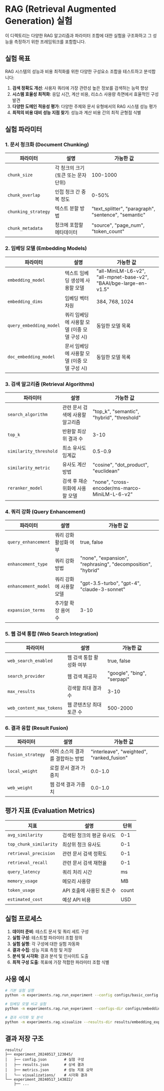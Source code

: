 # RAG (Retrieval Augmented Generation) 실험

이 디렉토리는 다양한 RAG 알고리즘과 파라미터 조합에 대한 실험을 구조화하고 그 성능을 측정하기 위한 프레임워크를 포함합니다.

## 실험 목표

RAG 시스템의 성능과 비용 최적화를 위한 다양한 구성요소 조합을 테스트하고 분석합니다:

1. **검색 정확도 개선**: 사용자 쿼리에 가장 관련성 높은 정보를 검색하는 능력 향상
2. **시스템 효율성 최적화**: 응답 시간, 계산 비용, 리소스 사용량 측면에서 효율적인 구성 발견
3. **다양한 도메인 적응성 평가**: 다양한 주제와 문서 유형에서의 RAG 시스템 성능 평가
4. **최적의 비용 대비 성능 지점 찾기**: 성능과 계산 비용 간의 최적 균형점 식별

## 실험 파라미터

### 1. 문서 청크화 (Document Chunking)

| 파라미터 | 설명 | 가능한 값 |
|---------|------|----------|
| `chunk_size` | 각 청크의 크기 (토큰 또는 문자 단위) | 100-1000 |
| `chunk_overlap` | 인접 청크 간 중복 정도 | 0-50% |
| `chunking_strategy` | 텍스트 분할 방법 | "text_splitter", "paragraph", "sentence", "semantic" |
| `chunk_metadata` | 청크에 포함할 메타데이터 | "source", "page_num", "token_count" |

### 2. 임베딩 모델 (Embedding Models)

| 파라미터 | 설명 | 가능한 값 |
|---------|------|----------|
| `embedding_model` | 텍스트 임베딩 생성에 사용할 모델 | "all-MiniLM-L6-v2", "all-mpnet-base-v2", "BAAI/bge-large-en-v1.5" |
| `embedding_dims` | 임베딩 벡터 차원 | 384, 768, 1024 |
| `query_embedding_model` | 쿼리 임베딩에 사용할 모델 (이중 모델 구성 시) | 동일한 모델 목록 |
| `doc_embedding_model` | 문서 임베딩에 사용할 모델 (이중 모델 구성 시) | 동일한 모델 목록 |

### 3. 검색 알고리즘 (Retrieval Algorithms)

| 파라미터 | 설명 | 가능한 값 |
|---------|------|----------|
| `search_algorithm` | 관련 문서 검색에 사용할 알고리즘 | "top_k", "semantic", "hybrid", "threshold" |
| `top_k` | 반환할 최상위 결과 수 | 3-10 |
| `similarity_threshold` | 최소 유사도 임계값 | 0.5-0.9 |
| `similarity_metric` | 유사도 계산 방법 | "cosine", "dot_product", "euclidean" |
| `reranker_model` | 검색 후 재순위화에 사용할 모델 | "none", "cross-encoder/ms-marco-MiniLM-L-6-v2" |

### 4. 쿼리 강화 (Query Enhancement)

| 파라미터 | 설명 | 가능한 값 |
|---------|------|----------|
| `query_enhancement` | 쿼리 강화 활성화 여부 | true, false |
| `enhancement_type` | 쿼리 강화 방법 | "none", "expansion", "rephrasing", "decomposition", "hybrid" |
| `enhancement_model` | 쿼리 강화에 사용할 모델 | "gpt-3.5-turbo", "gpt-4", "claude-3-sonnet" |
| `expansion_terms` | 추가할 확장 용어 수 | 3-10 |

### 5. 웹 검색 통합 (Web Search Integration)

| 파라미터 | 설명 | 가능한 값 |
|---------|------|----------|
| `web_search_enabled` | 웹 검색 통합 활성화 여부 | true, false |
| `search_provider` | 웹 검색 제공자 | "google", "bing", "serpapi" |
| `max_results` | 검색할 최대 결과 수 | 3-10 |
| `web_content_max_tokens` | 웹 콘텐츠당 최대 토큰 수 | 500-2000 |

### 6. 결과 융합 (Result Fusion)

| 파라미터 | 설명 | 가능한 값 |
|---------|------|----------|
| `fusion_strategy` | 여러 소스의 결과를 결합하는 방법 | "interleave", "weighted", "ranked_fusion" |
| `local_weight` | 로컬 문서 결과 가중치 | 0.0-1.0 |
| `web_weight` | 웹 검색 결과 가중치 | 0.0-1.0 |

## 평가 지표 (Evaluation Metrics)

| 지표 | 설명 | 단위 |
|-----|------|-----|
| `avg_similarity` | 검색된 청크의 평균 유사도 | 0-1 |
| `top_chunk_similarity` | 최상위 청크 유사도 | 0-1 |
| `retrieval_precision` | 관련 문서 검색 정확도 | 0-1 |
| `retrieval_recall` | 관련 문서 검색 재현율 | 0-1 |
| `query_latency` | 쿼리 처리 시간 | ms |
| `memory_usage` | 메모리 사용량 | MB |
| `token_usage` | API 호출에 사용된 토큰 수 | count |
| `estimated_cost` | 예상 API 비용 | USD |

## 실험 프로세스

1. **데이터 준비**: 테스트 문서 및 쿼리 세트 구성
2. **실험 구성**: 테스트할 파라미터 조합 정의
3. **실험 실행**: 각 구성에 대한 실험 자동화
4. **결과 수집**: 성능 지표 측정 및 저장
5. **분석 및 시각화**: 결과 분석 및 인사이트 도출
6. **최적 구성 도출**: 목표에 가장 적합한 파라미터 조합 식별

## 사용 예시

```bash
# 기본 실험 실행
python -m experiments.rag.run_experiment --config configs/basic_config.yaml

# 임베딩 모델 비교 실험
python -m experiments.rag.run_experiment --configs-dir configs/embedding_models/

# 결과 시각화 및 분석
python -m experiments.rag.visualize --results-dir results/embedding_experiment/
```

## 결과 저장 구조

```
results/
├── experiment_20240517_123045/
│   ├── config.json        # 실험 구성
│   ├── results.json       # 상세 결과
│   ├── metrics.json       # 성능 지표 요약
│   └── visualizations/    # 시각화 결과
└── experiment_20240517_143022/
    ├── ...
``` 